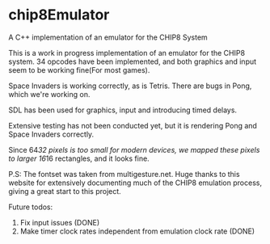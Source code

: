 # chip8Emulator
A C++ implementation of an  emulator for the CHIP8 System

This is a work in progress implementation of an emulator for the CHIP8 system. 34 opcodes have been implemented, and both graphics and input seem to be working fine(For most games).

Space Invaders is working correctly, as is Tetris. There are bugs in Pong, which we're working on.


SDL has been used for graphics, input and introducing timed delays.

Extensive testing has not been conducted yet, but it is rendering Pong and Space Invaders correctly.

Since 64*32 pixels is too small for modern devices, we mapped these pixels to larger 16*16 rectangles, and it looks fine.

P.S: The fontset was taken from multigesture.net. Huge thanks to this website for extensively documenting much of the CHIP8 emulation process, giving a great start to this project.

Future todos:
1. Fix input issues (DONE)
2. Make timer clock rates independent from emulation clock rate  (DONE)

